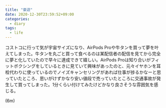 ```yaml
---
title: "豪遊"
date: 2020-12-30T23:59:52+09:00
categories:
  - diary
tags:
  - life
---
```


コストコに行って気が宇宙サイズになり、AirPods Proや牛タンを買って夢を叶えてしまった。牛タンを丸ごと買って食べるのは某配信者の配信を見てから完全に夢と化していたので早々に達成できて嬉しい。AirPods Proは知り合いがフィットボクシングをしているときに見ていて興味があったのと、元々イヤホンを耳栓代わりに使っているのでノイズキャンセリングがあれば仕事が捗るかなーと思っていたところ、思いがけずかなり安い値段で売っていたところに交通事故が発生して買ってしまった。1分くらい付けてみたけどかなり良さそうな雰囲気を感じる。

(6m)
